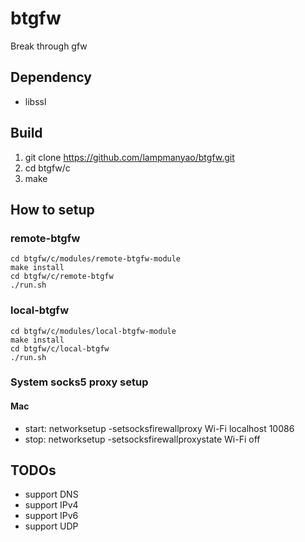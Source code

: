 # btgfw
Break through gfw

## Dependency
- libssl

## Build
1. git clone https://github.com/lampmanyao/btgfw.git
2. cd btgfw/c
3. make

## How to setup
### remote-btgfw
```
cd btgfw/c/modules/remote-btgfw-module
make install
cd btgfw/c/remote-btgfw
./run.sh
```

### local-btgfw
```
cd btgfw/c/modules/local-btgfw-module
make install
cd btgfw/c/local-btgfw
./run.sh
```

### System socks5 proxy setup
#### Mac
- start: networksetup -setsocksfirewallproxy Wi-Fi localhost 10086
- stop: networksetup -setsocksfirewallproxystate Wi-Fi off

## TODOs
- support DNS
- support IPv4
- support IPv6
- support UDP
